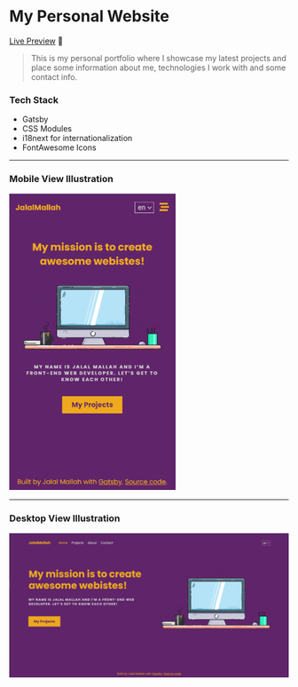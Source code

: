# My Personal Website

[Live Preview](https://www.jalalmallah.io) 🚀

> This is my personal portfolio where I showcase my latest projects and place some information about me, technologies I work with and some contact info.

### Tech Stack

- Gatsby
- CSS Modules
- i18next for internationalization
- FontAwesome Icons

---

### Mobile View Illustration

<img src="./screenshots/mobile.png" alt="Mobile View Illustration" width="300"/>

---

### Desktop View Illustration

<img src="./screenshots/desktop.png" alt="Desktop View Illustration"/>
